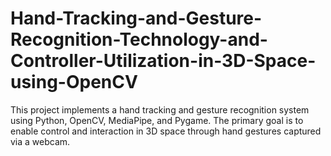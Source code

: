 # Hand-Tracking-and-Gesture-Recognition-Technology-and-Controller-Utilization-in-3D-Space-using-OpenCV
This project implements a hand tracking and gesture recognition system using Python, OpenCV, MediaPipe, and Pygame. The primary goal is to enable control and interaction in 3D space through hand gestures captured via a webcam.
